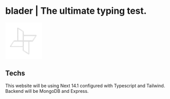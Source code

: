 # blader | The ultimate typing test.

![blader logo](https://github.com/Antwannnn/blader/blob/main/public/assets/images/logo-white.png)

## Techs

This website will be using Next 14.1 configured with Typescript and Tailwind.
Backend will be MongoDB and Express.

